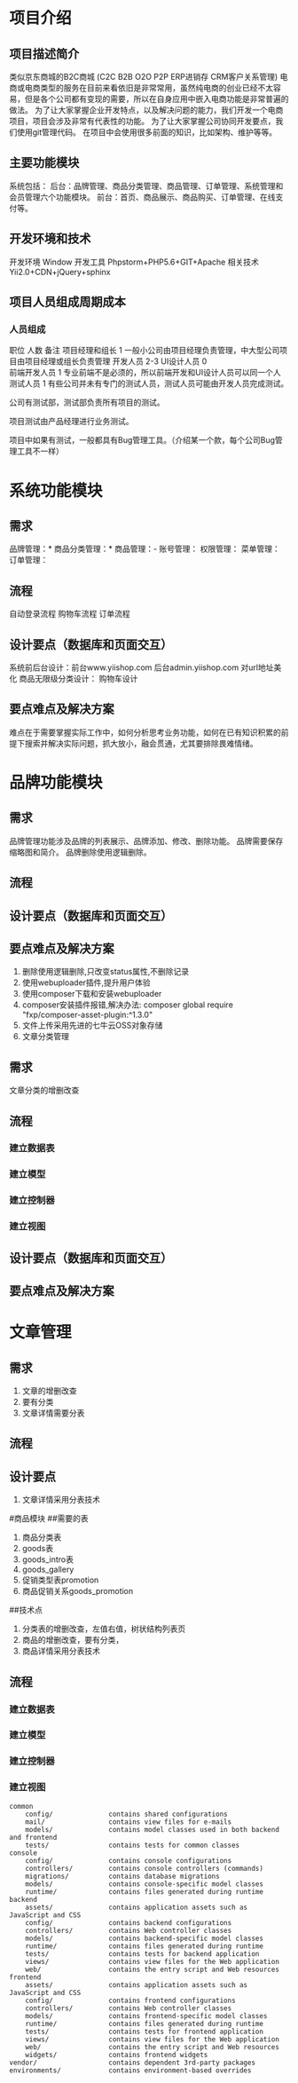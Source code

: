 #	项目介绍
##	项目描述简介
类似京东商城的B2C商城 (C2C B2B O2O P2P ERP进销存 CRM客户关系管理)
电商或电商类型的服务在目前来看依旧是非常常用，虽然纯电商的创业已经不太容易，但是各个公司都有变现的需要，所以在自身应用中嵌入电商功能是非常普遍的做法。
为了让大家掌握企业开发特点，以及解决问题的能力，我们开发一个电商项目，项目会涉及非常有代表性的功能。
为了让大家掌握公司协同开发要点，我们使用git管理代码。
在项目中会使用很多前面的知识，比如架构、维护等等。
##	主要功能模块
系统包括：
后台：品牌管理、商品分类管理、商品管理、订单管理、系统管理和会员管理六个功能模块。
前台：首页、商品展示、商品购买、订单管理、在线支付等。
##	开发环境和技术
开发环境	Window
开发工具	Phpstorm+PHP5.6+GIT+Apache
相关技术	Yii2.0+CDN+jQuery+sphinx
##	项目人员组成周期成本
###	人员组成
职位	人数	备注
项目经理和组长	1	一般小公司由项目经理负责管理，中大型公司项目由项目经理或组长负责管理
开发人员	2-3	
UI设计人员	0	
前端开发人员	1	专业前端不是必须的，所以前端开发和UI设计人员可以同一个人
测试人员	1	有些公司并未有专门的测试人员，测试人员可能由开发人员完成测试。

公司有测试部，测试部负责所有项目的测试。

项目测试由产品经理进行业务测试。

项目中如果有测试，一般都具有Bug管理工具。（介绍某一个款，每个公司Bug管理工具不一样）

#	系统功能模块
##	需求
品牌管理：*
商品分类管理：*
商品管理：-
账号管理：
权限管理：
菜单管理：
订单管理：

##	流程
自动登录流程
购物车流程
订单流程
##	设计要点（数据库和页面交互）
系统前后台设计：前台www.yiishop.com 后台admin.yiishop.com 对url地址美化
商品无限级分类设计：
购物车设计

##	要点难点及解决方案
难点在于需要掌握实际工作中，如何分析思考业务功能，如何在已有知识积累的前提下搜索并解决实际问题，抓大放小，融会贯通，尤其要排除畏难情绪。
#	品牌功能模块
##	需求
品牌管理功能涉及品牌的列表展示、品牌添加、修改、删除功能。
品牌需要保存缩略图和简介。
品牌删除使用逻辑删除。 
##	流程

##	设计要点（数据库和页面交互）
 
##	要点难点及解决方案
1.	删除使用逻辑删除,只改变status属性,不删除记录
2.	使用webuploader插件,提升用户体验
3.	使用composer下载和安装webuploader
4.	composer安装插件报错,解决办法:
composer global require "fxp/composer-asset-plugin:^1.3.0"
5.	文件上传采用先进的七牛云OSS对象存储
4.	文章分类管理
##	需求
文章分类的增删改查
##	流程
###	建立数据表
###	建立模型
###	建立控制器
###	建立视图

##	设计要点（数据库和页面交互）
##	要点难点及解决方案
#	文章管理
##	需求
1.	文章的增删改查
2.	要有分类
3.	文章详情需要分表
##	流程
##	设计要点
1.	文章详情采用分表技术

#商品模块
##需要的表
1. 商品分类表
2. goods表
3. goods_intro表
4. goods_gallery
5. 促销类型表promotion
6. 商品促销关系goods_promotion

##技术点
1. 分类表的增删改查，左值右值，树状结构列表页
2. 商品的增删改查，要有分类，
3. 商品详情采用分表技术

##	流程
###	建立数据表
###	建立模型
###	建立控制器
###	建立视图


```
common
    config/              contains shared configurations
    mail/                contains view files for e-mails
    models/              contains model classes used in both backend and frontend
    tests/               contains tests for common classes    
console
    config/              contains console configurations
    controllers/         contains console controllers (commands)
    migrations/          contains database migrations
    models/              contains console-specific model classes
    runtime/             contains files generated during runtime
backend
    assets/              contains application assets such as JavaScript and CSS
    config/              contains backend configurations
    controllers/         contains Web controller classes
    models/              contains backend-specific model classes
    runtime/             contains files generated during runtime
    tests/               contains tests for backend application    
    views/               contains view files for the Web application
    web/                 contains the entry script and Web resources
frontend
    assets/              contains application assets such as JavaScript and CSS
    config/              contains frontend configurations
    controllers/         contains Web controller classes
    models/              contains frontend-specific model classes
    runtime/             contains files generated during runtime
    tests/               contains tests for frontend application
    views/               contains view files for the Web application
    web/                 contains the entry script and Web resources
    widgets/             contains frontend widgets
vendor/                  contains dependent 3rd-party packages
environments/            contains environment-based overrides
```
